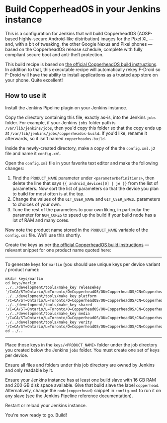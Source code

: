 # Build CopperheadOS in your Jenkins instance

This is a configuration for Jenkins that will build CopperheadOS (AOSP-based
highly-secure Android-like distribution) images for the Pixel XL — and,
with a bit of tweaking, the other Google Nexus and Pixel phones —
based on the CopperheadOS release schedule, complete with fully compliant
secure boot and anti-theft protection.

This build recipe is based on [the official CopperheadOS build instructions](https://copperhead.co/android/docs/building).
In addition to that, this executable recipe will automatically
rekey F-Droid so F-Droid will have the ability to install applications
as a trusted app store on your phone.  Quite excellent!

## How to use it

Install the Jenkins Pipeline plugin on your Jenkins instance.

Copy the directory containing this file, exactly as-is, into the Jenkins
`jobs` folder.  For example, if your Jenkins `jobs` folder path is
`/var/lib/jenkins/jobs`, then you'd copy this folder so that the copy
ends up at `/var/lib/jenkins/jobs/copperheados-build`.  If you'd like,
rename it afterwards, so it isn't named `copperheados-build`.

Inside the newly-created directory, make a copy of the the `config.xml.j2`
file and name it `config.xml`.

Open the `config.xml` file in your favorite text editor and make the
following changes:

1. Find the `PRODUCT_NAME` parameter under `<parameterDefinitions>`,
   then delete the line that says `{{ android_devices[0] | je }}` from
   the list of parameters.  Now sort the list of parameters so that the
   device you plan to build for most often is at the top.
2. Change the values of the `GIT_USER_NAME` and `GIT_USER_EMAIL`
   parameters to choices of your own.
3. Tune the rest of the parameters to your own liking, in particular the
   parameter for `NUM_CORES` to speed up the build if your build node
   has a lot of RAM and many cores.

Now note the product name stored in the `PRODUCT_NAME` variable of the
`config.xml` file.  We'll use this shortly.

Create the keys as per
[the official CopperheadOS build instructions](https://copperhead.co/android/docs/building)
 — relevant snippet for one product name quoted here:

--------------------------------------------------------------------------

To generate keys for `marlin` (you should use unique keys per
device variant / product name):

    mkdir keys/marlin
    cd keys/marlin
    ../../development/tools/make_key releasekey '/C=CA/ST=Ontario/L=Toronto/O=CopperheadOS/OU=CopperheadOS/CN=CopperheadOS/emailAddress=copperheados@copperhead.co'
    ../../development/tools/make_key platform '/C=CA/ST=Ontario/L=Toronto/O=CopperheadOS/OU=CopperheadOS/CN=CopperheadOS/emailAddress=copperheados@copperhead.co'
    ../../development/tools/make_key shared '/C=CA/ST=Ontario/L=Toronto/O=CopperheadOS/OU=CopperheadOS/CN=CopperheadOS/emailAddress=copperheados@copperhead.co'
    ../../development/tools/make_key media '/C=CA/ST=Ontario/L=Toronto/O=CopperheadOS/OU=CopperheadOS/CN=CopperheadOS/emailAddress=copperheados@copperhead.co'
    ../../development/tools/make_key verity '/C=CA/ST=Ontario/L=Toronto/O=CopperheadOS/OU=CopperheadOS/CN=CopperheadOS/emailAddress=copperheados@copperhead.co'
    cd ../..

--------------------------------------------------------------------------

Place those keys in the `keys/<PRODUCT_NAME>` folder under the job directory
you created below the Jenkins `jobs` folder.  You must create one set of
keys per device.

Ensure all files and folders under this job directory are owned by Jenkins
and only readable by it.

Ensure your Jenkins instance has at least one build slave with 16 GB RAM
and 200 GB disk space available.  Give that build slave the label `copperhead`.
Alternatively, change the `node(copperhead)` snippet in `config.xml`
to run it on any slave (see the Jenkins Pipeline reference documentation).

Restart or reload your Jenkins instance.

You're now ready to go.  Build!
